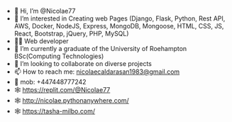 - 👋 Hi, I’m @Nicolae77
- 🤝 I’m interested in Creating web Pages (Django, Flask, Python, Rest API, AWS, Docker, NodeJS, Express, MongoDB, Mongoose, HTML, CSS, JS, React, Bootstrap, jQuery, PHP, MySQL)
- 👨‍💻 Web developer
- 🌱 I’m currently a graduate of the University of Roehampton BSc(Computing Technologies)
- 💞️ I’m looking to collaborate on diverse projects
- 📫 How to reach me: nicolaecaldarasan1983@gmail.com 
- 📱 mob: +447448777242
- 🕸️ https://replit.com/@Nicolae77
- 🕸️ http://nicolae.pythonanywhere.com/
- 🕸️ https://tasha-milbo.com/


<!---
Nicolae77/Nicolae77 is a ✨ special ✨ repository because its `README.md` (this file) appears on your GitHub profile.
You can click the Preview link to take a look at your changes.
--->
